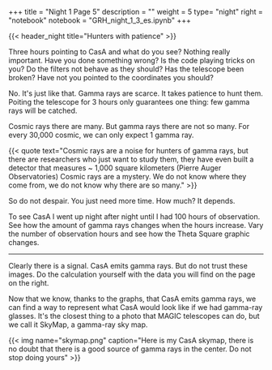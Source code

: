 +++
title = "Night 1 Page 5"
description = ""
weight = 5
type= "night"
right = "notebook"
notebook = "GRH_night_1_3_es.ipynb"
+++

{{< header_night title="Hunters with patience" >}}

Three hours pointing to CasA and what do you see? Nothing really important. Have you done something wrong? Is the code playing tricks on you? Do the filters not behave as they should? Has the telescope been broken? Have not you pointed to the coordinates you should?

No. It's just like that. Gamma rays are scarce. It takes patience to hunt them. Poiting the telescope for 3 hours only guarantees one thing: few gamma rays will be catched.

Cosmic rays there are many. But gamma rays there are not so many. For every 30,000 cosmic, we can only expect 1 gamma ray.

{{< quote
    text="Cosmic rays are a noise for hunters of gamma rays, but there are researchers who just want to study them, they have even built a detector that measures ~ 1,000 square kilometers (Pierre Auger Observatories) Cosmic rays are a mystery. We do not know where they come from, we do not know why there are so many." >}}

So do not despair. You just need more time. How much? It depends.

To see CasA I went up night after night until I had 100 hours of observation. See how the amount of gamma rays changes when the hours increase. Vary the number of observation hours and see how the Theta Square graphic changes.

------


Clearly there is a signal. CasA emits gamma rays. But do not trust these images. Do the calculation yourself with the data you will find on the page on the right.

Now that we know, thanks to the graphs, that CasA emits gamma rays, we can find a way to represent what CasA would look like if we had gamma-ray glasses. It's the closest thing to a photo that MAGIC telescopes can do, but we call it SkyMap, a gamma-ray sky map.

{{< img name="skymap.png" caption="Here is my CasA skymap, there is no doubt that there is a good source of gamma rays in the center. Do not stop doing yours" >}}
